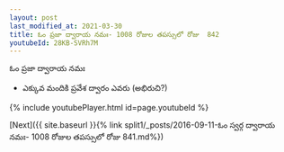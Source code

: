 ```yaml
---
layout: post
last_modified_at: 2021-03-30
title: ఓం ప్రజా ద్వారాయ నమః- 1008 రోజుల తపస్సులో రోజు  842
youtubeId: 28KB-SVRh7M
---
```

 
 
 ఓం ప్రజా ద్వారాయ నమః  
 
 -  ఎక్కువ మందికి ప్రవేశ ద్వారం ఎవరు (అభిరుచి?) 
 
  
 
  
 
 
 
 
 
 


{% include youtubePlayer.html id=page.youtubeId %}
 
[Next]({{ site.baseurl }}{% link  split1/_posts/2016-09-11-ఓం స్వర్గ ద్వారాయ నమః- 1008 రోజుల తపస్సులో రోజు  841.md%})
 
